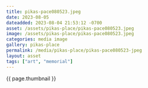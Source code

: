 ```yaml
---
title: pikas-pace080523.jpeg
date: 2023-08-05
dateadded: 2023-08-04 21:53:12 -0700
asset: /assets/pikas-place/pikas-pace080523.jpeg
image: /assets/pikas-place/pikas-pace080523.jpeg
categories: media image
gallery: pikas-place
permalink: /media/pikas-place/pikas-pace080523-jpeg
layout: asset
tags: ["art", "memorial"]
--- 
```



{{ page.thumbnail }}